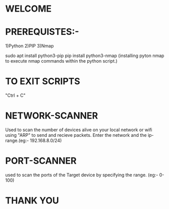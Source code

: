 # WELCOME
# PREREQUISTES:-
1)Python
2)PIP
3)Nmap

sudo apt install python3-pip
pip install python3-nmap
(installing pyton nmap to execute nmap commands within the python script.)

# TO EXIT SCRIPTS
"Ctrl + C" 

# NETWORK-SCANNER 
Used to scan the number of devices alive on your local network or wifi using "ARP" to send and recieve packets.
Enter the network and the ip-range.(eg:- 192.168.8.0/24)

# PORT-SCANNER
used to scan the ports of the Target device by specifying the range. (eg:- 0-100)

# THANK YOU
